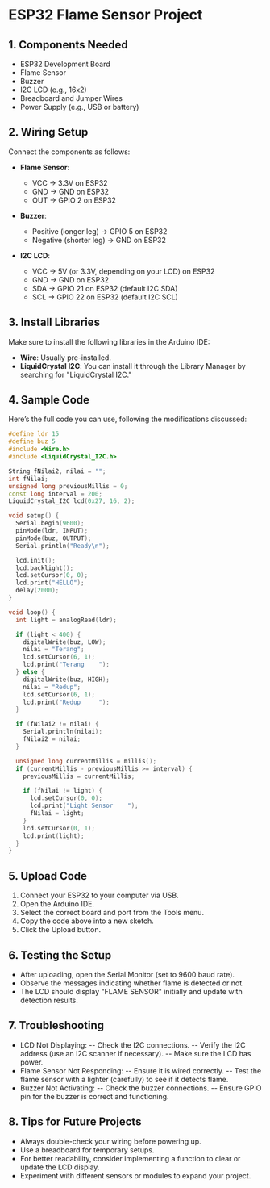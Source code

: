 # ESP32 Flame Sensor Project

## 1. Components Needed
- ESP32 Development Board
- Flame Sensor
- Buzzer
- I2C LCD (e.g., 16x2)
- Breadboard and Jumper Wires
- Power Supply (e.g., USB or battery)

## 2. Wiring Setup
Connect the components as follows:

- **Flame Sensor**:
  - VCC → 3.3V on ESP32
  - GND → GND on ESP32
  - OUT → GPIO 2 on ESP32

- **Buzzer**:
  - Positive (longer leg) → GPIO 5 on ESP32
  - Negative (shorter leg) → GND on ESP32

- **I2C LCD**:
  - VCC → 5V (or 3.3V, depending on your LCD) on ESP32
  - GND → GND on ESP32
  - SDA → GPIO 21 on ESP32 (default I2C SDA)
  - SCL → GPIO 22 on ESP32 (default I2C SCL)

## 3. Install Libraries
Make sure to install the following libraries in the Arduino IDE:
- **Wire**: Usually pre-installed.
- **LiquidCrystal I2C**: You can install it through the Library Manager by searching for "LiquidCrystal I2C."

## 4. Sample Code
Here’s the full code you can use, following the modifications discussed:

```cpp
#define ldr 15
#define buz 5
#include <Wire.h>
#include <LiquidCrystal_I2C.h>

String fNilai2, nilai = "";
int fNilai;
unsigned long previousMillis = 0;
const long interval = 200;
LiquidCrystal_I2C lcd(0x27, 16, 2);

void setup() {
  Serial.begin(9600);
  pinMode(ldr, INPUT);
  pinMode(buz, OUTPUT);
  Serial.println("Ready\n");

  lcd.init();
  lcd.backlight();
  lcd.setCursor(0, 0);
  lcd.print("HELLO");
  delay(2000);
}

void loop() {
  int light = analogRead(ldr);

  if (light < 400) {
    digitalWrite(buz, LOW);
    nilai = "Terang";
    lcd.setCursor(6, 1);
    lcd.print("Terang    ");
  } else {
    digitalWrite(buz, HIGH);
    nilai = "Redup";
    lcd.setCursor(6, 1);
    lcd.print("Redup     ");
  }

  if (fNilai2 != nilai) {
    Serial.println(nilai);
    fNilai2 = nilai;
  }

  unsigned long currentMillis = millis();
  if (currentMillis - previousMillis >= interval) {
    previousMillis = currentMillis;

    if (fNilai != light) {
      lcd.setCursor(0, 0);
      lcd.print("Light Sensor    ");
      fNilai = light;
    }
    lcd.setCursor(0, 1);
    lcd.print(light);
  }
}
```

## 5. Upload Code
1. Connect your ESP32 to your computer via USB.
2. Open the Arduino IDE.
3. Select the correct board and port from the Tools menu.
4. Copy the code above into a new sketch.
5. Click the Upload button.

## 6. Testing the Setup
- After uploading, open the Serial Monitor (set to 9600 baud rate).
- Observe the messages indicating whether flame is detected or not.
- The LCD should display "FLAME SENSOR" initially and update with detection results.

## 7. Troubleshooting
- LCD Not Displaying:
-- Check the I2C connections.
-- Verify the I2C address (use an I2C scanner if necessary).
-- Make sure the LCD has power.
- Flame Sensor Not Responding:
-- Ensure it is wired correctly.
-- Test the flame sensor with a lighter (carefully) to see if it detects flame.
- Buzzer Not Activating:
-- Check the buzzer connections.
-- Ensure GPIO pin for the buzzer is correct and functioning.

## 8. Tips for Future Projects
- Always double-check your wiring before powering up.
- Use a breadboard for temporary setups.
- For better readability, consider implementing a function to clear or update the LCD display.
- Experiment with different sensors or modules to expand your project.
